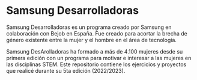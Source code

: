 # Samsung Desarrolladoras

Samsung Desarrolladoras es un programa creado por Samsung en colaboración con Bejob en España. 
Fue creado para acortar la brecha de género existente entre la mujer y el hombre en el área de tecnología.

Samsung DesArolladoras ha formado a más de 4.100 mujeres desde su primera edición con un programa para motivar e interesar a las mujeres en las disciplinas STEM.
Este repositorio contiene los ejercicios y proyectos que realicé durante su 5ta edición (2022/2023).
